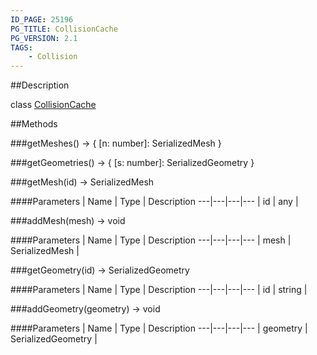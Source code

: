 ```yaml
---
ID_PAGE: 25196
PG_TITLE: CollisionCache
PG_VERSION: 2.1
TAGS:
    - Collision
---
```

##Description

class [CollisionCache](/classes/2.2/CollisionCache)



##Methods

###getMeshes() &rarr; { [n: number]: SerializedMesh }


###getGeometries() &rarr; { [s: number]: SerializedGeometry }


###getMesh(id) &rarr; SerializedMesh



####Parameters
 | Name | Type | Description
---|---|---|---
 | id | any | 

###addMesh(mesh) &rarr; void



####Parameters
 | Name | Type | Description
---|---|---|---
 | mesh | SerializedMesh | 

###getGeometry(id) &rarr; SerializedGeometry



####Parameters
 | Name | Type | Description
---|---|---|---
 | id | string | 

###addGeometry(geometry) &rarr; void



####Parameters
 | Name | Type | Description
---|---|---|---
 | geometry | SerializedGeometry | 


